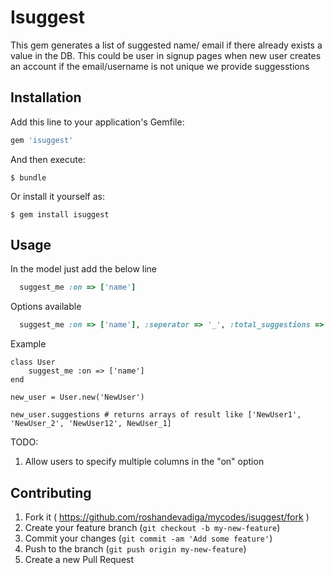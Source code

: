 # Isuggest

This gem generates a list of suggested name/ email if there already exists a value in the DB. This 
could be user in signup pages when new user creates an account if the email/username is not unique we provide suggesstions


## Installation

Add this line to your application's Gemfile:

```ruby
gem 'isuggest'
```

And then execute:

    $ bundle

Or install it yourself as:

    $ gem install isuggest

## Usage

In the model just add the below line 
```ruby
  suggest_me :on => ['name']
```

Options available
 ```ruby
   suggest_me :on => ['name'], :seperator => '_', :total_suggestions => 5
```




Example
```
class User
    suggest_me :on => ['name']
end

new_user = User.new('NewUser')

new_user.suggestions # returns arrays of result like ['NewUser1', 'NewUser_2', 'NewUser12', NewUser_1]
```

TODO: 
1. Allow users to specify multiple columns in the "on" option

## Contributing

1. Fork it ( https://github.com/roshandevadiga/mycodes/isuggest/fork )
2. Create your feature branch (`git checkout -b my-new-feature`)
3. Commit your changes (`git commit -am 'Add some feature'`)
4. Push to the branch (`git push origin my-new-feature`)
5. Create a new Pull Request
